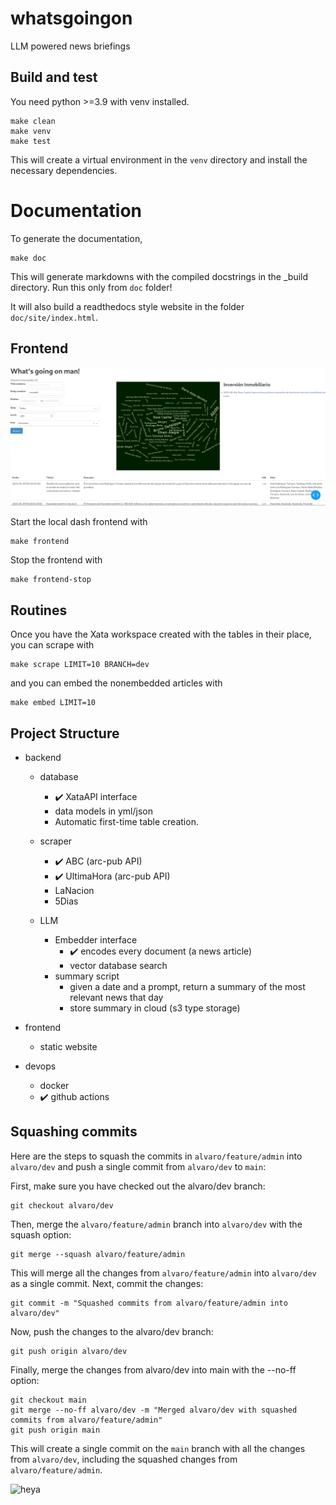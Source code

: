 # whatsgoingon
LLM powered news briefings

## Build and test
You need python >=3.9 with venv installed.
    
    make clean
    make venv
    make test

This will create a virtual environment in the `venv` directory
and install the necessary dependencies.
# Documentation

To generate the documentation,

    make doc

This will generate markdowns with the compiled docstrings in the _build directory. Run this only from `doc` folder!

It will also build a readthedocs style website in the folder `doc/site/index.html`.

## Frontend

![App screenshot](doc/screenshot.png)

Start the local dash frontend with 

    make frontend

Stop the frontend with

    make frontend-stop


## Routines

Once you have the Xata workspace created with the tables in their place, you can scrape with

    make scrape LIMIT=10 BRANCH=dev
    
and you can embed the nonembedded articles with

    make embed LIMIT=10
    

## Project Structure
* backend
    * database
        * :heavy_check_mark: XataAPI interface
        * data models in yml/json
        * Automatic first-time table creation.

    * scraper  
        * :heavy_check_mark: ABC (arc-pub API) 
        * :heavy_check_mark: UltimaHora (arc-pub API)
        * LaNacion
        * 5Dias
    
    * LLM
        * Embedder interface
            * :heavy_check_mark: encodes every document (a news article)
            * vector database search
        * summary script
            * given a date and a prompt, return a summary of the most relevant news that day
            * store summary in cloud (s3 type storage)

* frontend
    * static website

* devops
    * docker
    * ✔️ github actions



## Squashing commits

Here are the steps to squash the commits in `alvaro/feature/admin` into `alvaro/dev` and push a single commit from `alvaro/dev` to `main`:

First, make sure you have checked out the alvaro/dev branch:
```
git checkout alvaro/dev
```

Then, merge the `alvaro/feature/admin` branch into `alvaro/dev` with the squash option:
```
git merge --squash alvaro/feature/admin
```

This will merge all the changes from `alvaro/feature/admin` into `alvaro/dev` as a single commit.
Next, commit the changes:
```
git commit -m "Squashed commits from alvaro/feature/admin into alvaro/dev"
```

Now, push the changes to the alvaro/dev branch:
```
git push origin alvaro/dev
```

Finally, merge the changes from alvaro/dev into main with the --no-ff option:
```
git checkout main
git merge --no-ff alvaro/dev -m "Merged alvaro/dev with squashed commits from alvaro/feature/admin"
git push origin main
```
This will create a single commit on the `main` branch with all the changes from `alvaro/dev`, including the squashed changes from `alvaro/feature/admin`.

![heya](https://user-images.githubusercontent.com/12618690/233628803-6d13b39b-839b-479b-9760-da9fe9bfa75f.jpg)

